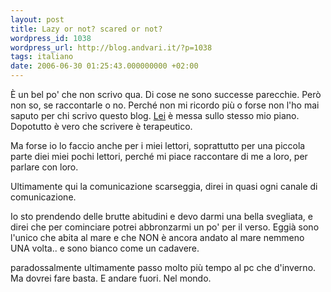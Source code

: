 ```yaml
---
layout: post
title: Lazy or not? scared or not?
wordpress_id: 1038
wordpress_url: http://blog.andvari.it/?p=1038
tags: italiano
date: 2006-06-30 01:25:43.000000000 +02:00
---
```

È un bel po' che non scrivo qua. Di cose ne sono successe parecchie. Però non so, se raccontarle o no. Perché non mi ricordo più o forse non l'ho mai saputo per chi scrivo questo blog. <a href="http://www.frieda.it/wordpress/2006/06/28/some-day-i-wish-upon-a-star/#more-232">Lei</a> è messa sullo stesso mio piano. Dopotutto è vero che scrivere è terapeutico.

Ma forse io lo faccio anche per i miei lettori, soprattutto per una piccola parte diei miei pochi lettori, perché mi piace raccontare di me a loro, per parlare con loro.

Ultimamente qui la comunicazione scarseggia, direi in quasi ogni canale di comunicazione.

Io sto prendendo delle brutte abitudini e devo darmi una bella svegliata, e direi che per cominciare potrei abbronzarmi un po' per il verso. Eggià sono l'unico che abita al mare e che NON è ancora andato al mare nemmeno UNA volta.. e sono bianco come un cadavere.

paradossalmente ultimamente passo molto più tempo al pc che d'inverno. Ma dovrei fare basta. E andare fuori. Nel mondo.
